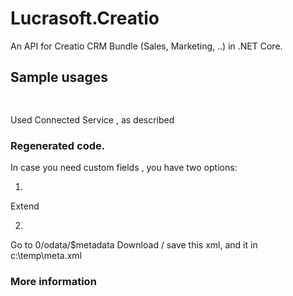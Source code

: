 ﻿# Lucrasoft.Creatio

An API for Creatio CRM Bundle (Sales, Marketing, ..) in .NET Core.



## Sample usages

``` csharp

```


## 
Used Connected Service , as described 

### Regenerated code.

In case you need custom fields , you have two options:

1)
Extend 

2)
Go to <creatio-url>0/odata/$metadata
Download / save this xml, and it in c:\\temp\\meta.xml



### More information
